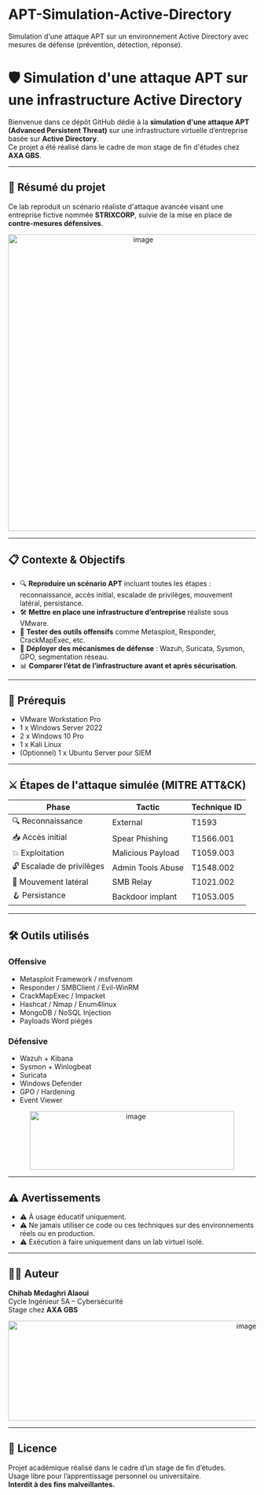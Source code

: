 # APT-Simulation-Active-Directory
Simulation d'une attaque APT sur un environnement Active Directory avec mesures de défense (prévention, détection, réponse).

# 🛡️ Simulation d'une attaque APT sur une infrastructure Active Directory

Bienvenue dans ce dépôt GitHub dédié à la **simulation d'une attaque APT (Advanced Persistent Threat)** sur une infrastructure virtuelle d’entreprise basée sur **Active Directory**.  
Ce projet a été réalisé dans le cadre de mon stage de fin d'études chez **AXA GBS**.

---

## 🧠 Résumé du projet

Ce lab reproduit un scénario réaliste d'attaque avancée visant une entreprise fictive nommée **STRIXCORP**, suivie de la mise en place de **contre-mesures défensives**.

<p align="center">
<img width="534" height="603" alt="image" src="https://github.com/user-attachments/assets/969d8b84-2b56-46d8-b842-ae5c016075fa" />
</p>

---

## 📋 Contexte & Objectifs

- 🔍 **Reproduire un scénario APT** incluant toutes les étapes : reconnaissance, accès initial, escalade de privilèges, mouvement latéral, persistance.
- 🛠️ **Mettre en place une infrastructure d’entreprise** réaliste sous VMware.
- 🧪 **Tester des outils offensifs** comme Metasploit, Responder, CrackMapExec, etc.
- 🔐 **Déployer des mécanismes de défense** : Wazuh, Suricata, Sysmon, GPO, segmentation réseau.
- 📊 **Comparer l’état de l’infrastructure avant et après sécurisation**.

---

## 🧰 Prérequis

- VMware Workstation Pro  
- 1 x Windows Server 2022  
- 2 x Windows 10 Pro  
- 1 x Kali Linux  
- (Optionnel) 1 x Ubuntu Server pour SIEM

---

## ⚔️ Étapes de l'attaque simulée (MITRE ATT&CK)

| Phase                   | Tactic             | Technique ID |
|-------------------------|--------------------|--------------|
| 🔍 Reconnaissance        | External            | T1593        |
| 📥 Accès initial         | Spear Phishing      | T1566.001    |
| 💥 Exploitation          | Malicious Payload   | T1059.003    |
| 🔓 Escalade de privilèges | Admin Tools Abuse   | T1548.002    |
| 🔁 Mouvement latéral     | SMB Relay           | T1021.002    |
| 🪝 Persistance           | Backdoor implant    | T1053.005    |

---

## 🛠️ Outils utilisés

### Offensive

- Metasploit Framework / msfvenom  
- Responder / SMBClient / Evil-WinRM  
- CrackMapExec / Impacket  
- Hashcat / Nmap / Enum4linux  
- MongoDB / NoSQL Injection  
- Payloads Word piégés  

### Défensive

- Wazuh + Kibana  
- Sysmon + Winlogbeat  
- Suricata  
- Windows Defender  
- GPO / Hardening  
- Event Viewer  

<p align="center">
<img width="416" height="119" alt="image" src="https://github.com/user-attachments/assets/dac23105-4dfe-4c22-b028-7fbc9750b385" />
</p>

---

## ⚠️ Avertissements

- ⚠️ À usage éducatif uniquement.  
- ⚠️ Ne jamais utiliser ce code ou ces techniques sur des environnements réels ou en production.  
- ⚠️ Exécution à faire uniquement dans un lab virtuel isolé.

---

## 👨‍💻 Auteur

**Chihab Medaghri Alaoui**  
Cycle Ingénieur 5A – Cybersécurité  
Stage chez **AXA GBS**

<p align="center">
<img width="954" height="203" alt="image" src="https://github.com/user-attachments/assets/48164b74-7ecc-4319-afdf-78584455632f" />
</p>

---

## 📜 Licence

Projet académique réalisé dans le cadre d’un stage de fin d’études.  
Usage libre pour l’apprentissage personnel ou universitaire.  
**Interdit à des fins malveillantes.**
